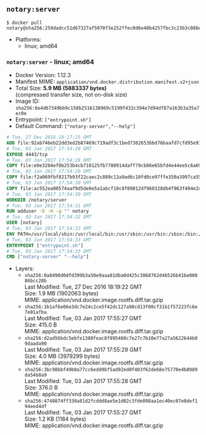## `notary:server`

```console
$ docker pull notary@sha256:259dadcc51d67327af5070f3e252ffec0d6e40b4257fbc3c23b3c086ef79d0b3
```

-	Platforms:
	-	linux; amd64

### `notary:server` - linux; amd64

-	Docker Version: 1.12.3
-	Manifest MIME: `application/vnd.docker.distribution.manifest.v2+json`
-	Total Size: **5.9 MB (5883337 bytes)**  
	(compressed transfer size, not on-disk size)
-	Image ID: `sha256:6e4d67349bb9c158b2516138969c5199f432c394e7d94df87a163b3a35a7ec0e`
-	Entrypoint: `["entrypoint.sh"]`
-	Default Command: `["notary-server","--help"]`

```dockerfile
# Tue, 27 Dec 2016 18:17:25 GMT
ADD file:92ab746eb22dd3ed2b87469c719adf3c1bed7302653bbd76baafd7cfd95e911e in / 
# Tue, 03 Jan 2017 17:54:28 GMT
EXPOSE 4443/tcp
# Tue, 03 Jan 2017 17:54:28 GMT
COPY file:e0e3204ef0b253b4cb710125fb7780914daff79cb06e65bfd4e44ee5c6a69a75 in /notary/server/ 
# Tue, 03 Jan 2017 17:54:29 GMT
COPY file:f2a069fbf8217b93f22caec2c889c13a9ad6c10fd0ce97ffe350a3997ca55804 in /notary/server/ 
# Tue, 03 Jan 2017 17:54:30 GMT
COPY file:ac552ea00574aaf9d5de8e5a1abcf10c8f09012df960328db4f963f404e2d409 in /notary/server/ 
# Tue, 03 Jan 2017 17:54:30 GMT
WORKDIR /notary/server
# Tue, 03 Jan 2017 17:54:31 GMT
RUN adduser -D -H -g "" notary
# Tue, 03 Jan 2017 17:54:32 GMT
USER [notary]
# Tue, 03 Jan 2017 17:54:32 GMT
ENV PATH=/usr/local/sbin:/usr/local/bin:/usr/sbin:/usr/bin:/sbin:/bin:/notary/server
# Tue, 03 Jan 2017 17:54:33 GMT
ENTRYPOINT ["entrypoint.sh"]
# Tue, 03 Jan 2017 17:54:33 GMT
CMD ["notary-server" "--help"]
```

-	Layers:
	-	`sha256:0a8490d0dfd399b3a50e9aaa81dba0d425c3868762d46526b41be00886bcc28b`  
		Last Modified: Tue, 27 Dec 2016 18:19:22 GMT  
		Size: 1.9 MB (1902063 bytes)  
		MIME: application/vnd.docker.image.rootfs.diff.tar.gzip
	-	`sha256:1b1af6e06e3dc7e24c2ce5f42dc127a98cd13f00cf31b1f57223fc6e7e01afba`  
		Last Modified: Tue, 03 Jan 2017 17:55:27 GMT  
		Size: 415.0 B  
		MIME: application/vnd.docker.image.rootfs.diff.tar.gzip
	-	`sha256:d2ad56bdc5ebfe1380feac8f895460c7e27c7b10e77a27a5622644b09daada90`  
		Last Modified: Tue, 03 Jan 2017 17:55:29 GMT  
		Size: 4.0 MB (3979299 bytes)  
		MIME: application/vnd.docker.image.rootfs.diff.tar.gzip
	-	`sha256:3bc98bbf49b0a77cc6edd9bf5ad92ed0f403f62de68e75770e4b8989da54b8a9`  
		Last Modified: Tue, 03 Jan 2017 17:55:28 GMT  
		Size: 376.0 B  
		MIME: application/vnd.docker.image.rootfs.diff.tar.gzip
	-	`sha256:4740874ff330a81d2fcddd8ae5e1d02c3fde098aa1ec40ec07e8def194eed4df`  
		Last Modified: Tue, 03 Jan 2017 17:55:27 GMT  
		Size: 1.2 KB (1184 bytes)  
		MIME: application/vnd.docker.image.rootfs.diff.tar.gzip

